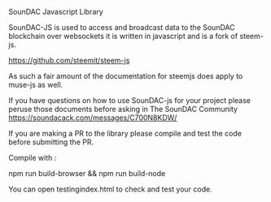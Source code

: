 SounDAC Javascript Library

SounDAC-JS is used to access and broadcast data to the SounDAC blockchain over websockets it is written in javascript and is a fork of steem-js.

https://github.com/steemit/steem-js

As such a fair amount of the documentation for steemjs does apply to muse-js as well.

If you have questions on how to use SounDAC-js for your project please peruse those documents before asking in The SounDAC Community https://soundacack.com/messages/C700N8KDW/

If you are making a PR to the library please compile and test the code before submitting the PR.

Compile with :

npm run build-browser && npm run build-node

You can open testingindex.html to check and test your code.
